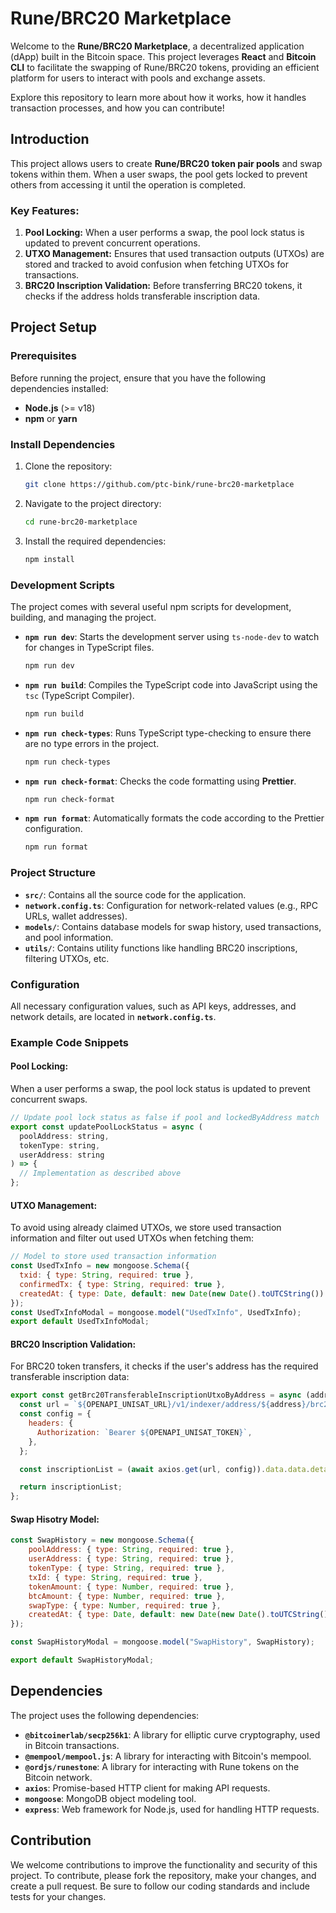 # Rune/BRC20 Marketplace

Welcome to the **Rune/BRC20 Marketplace**, a decentralized application (dApp) built in the Bitcoin space. This project leverages **React** and **Bitcoin CLI** to facilitate the swapping of Rune/BRC20 tokens, providing an efficient platform for users to interact with pools and exchange assets.

Explore this repository to learn more about how it works, how it handles transaction processes, and how you can contribute!

## Introduction

This project allows users to create **Rune/BRC20 token pair pools** and swap tokens within them. When a user swaps, the pool gets locked to prevent others from accessing it until the operation is completed.

### Key Features:

1. **Pool Locking:** When a user performs a swap, the pool lock status is updated to prevent concurrent operations.
2. **UTXO Management:** Ensures that used transaction outputs (UTXOs) are stored and tracked to avoid confusion when fetching UTXOs for transactions.
3. **BRC20 Inscription Validation:** Before transferring BRC20 tokens, it checks if the address holds transferable inscription data.

## Project Setup

### Prerequisites

Before running the project, ensure that you have the following dependencies installed:

- **Node.js** (>= v18)
- **npm** or **yarn**

### Install Dependencies

1. Clone the repository:
   ```bash
   git clone https://github.com/ptc-bink/rune-brc20-marketplace
   ```

2. Navigate to the project directory:
   ```bash
   cd rune-brc20-marketplace
   ```

3. Install the required dependencies:
   ```bash
   npm install
   ```

### Development Scripts

The project comes with several useful npm scripts for development, building, and managing the project.

- **`npm run dev`**: Starts the development server using `ts-node-dev` to watch for changes in TypeScript files.
  ```bash
  npm run dev
  ```

- **`npm run build`**: Compiles the TypeScript code into JavaScript using the `tsc` (TypeScript Compiler).
  ```bash
  npm run build
  ```

- **`npm run check-types`**: Runs TypeScript type-checking to ensure there are no type errors in the project.
  ```bash
  npm run check-types
  ```

- **`npm run check-format`**: Checks the code formatting using **Prettier**.
  ```bash
  npm run check-format
  ```

- **`npm run format`**: Automatically formats the code according to the Prettier configuration.
  ```bash
  npm run format
  ```

### Project Structure

- **`src/`**: Contains all the source code for the application.
- **`network.config.ts`**: Configuration for network-related values (e.g., RPC URLs, wallet addresses).
- **`models/`**: Contains database models for swap history, used transactions, and pool information.
- **`utils/`**: Contains utility functions like handling BRC20 inscriptions, filtering UTXOs, etc.

### Configuration

All necessary configuration values, such as API keys, addresses, and network details, are located in **`network.config.ts`**.

### Example Code Snippets

#### Pool Locking:

When a user performs a swap, the pool lock status is updated to prevent concurrent swaps.

```javascript
// Update pool lock status as false if pool and lockedByAddress match
export const updatePoolLockStatus = async (
  poolAddress: string,
  tokenType: string,
  userAddress: string
) => {
  // Implementation as described above
};
```

#### UTXO Management:

To avoid using already claimed UTXOs, we store used transaction information and filter out used UTXOs when fetching them:

```javascript
// Model to store used transaction information
const UsedTxInfo = new mongoose.Schema({
  txid: { type: String, required: true },
  confirmedTx: { type: String, required: true },
  createdAt: { type: Date, default: new Date(new Date().toUTCString()) },
});
const UsedTxInfoModal = mongoose.model("UsedTxInfo", UsedTxInfo);
export default UsedTxInfoModal;
```

#### BRC20 Inscription Validation:

For BRC20 token transfers, it checks if the user's address has the required transferable inscription data:

```javascript
export const getBrc20TransferableInscriptionUtxoByAddress = async (address: string, ticker: string) => {
  const url = `${OPENAPI_UNISAT_URL}/v1/indexer/address/${address}/brc20/${ticker}/transferable-inscriptions`;
  const config = {
    headers: {
      Authorization: `Bearer ${OPENAPI_UNISAT_TOKEN}`,
    },
  };

  const inscriptionList = (await axios.get(url, config)).data.data.detail;

  return inscriptionList;
};
```


#### Swap Hisotry Model:

```javascript
const SwapHistory = new mongoose.Schema({
	poolAddress: { type: String, required: true },
	userAddress: { type: String, required: true },
	tokenType: { type: String, required: true },
	txId: { type: String, required: true },
	tokenAmount: { type: Number, required: true },
	btcAmount: { type: Number, required: true },
	swapType: { type: Number, required: true },
	createdAt: { type: Date, default: new Date(new Date().toUTCString()) },
});

const SwapHistoryModal = mongoose.model("SwapHistory", SwapHistory);

export default SwapHistoryModal;
```

## Dependencies

The project uses the following dependencies:

- **`@bitcoinerlab/secp256k1`**: A library for elliptic curve cryptography, used in Bitcoin transactions.
- **`@mempool/mempool.js`**: A library for interacting with Bitcoin's mempool.
- **`@ordjs/runestone`**: A library for interacting with Rune tokens on the Bitcoin network.
- **`axios`**: Promise-based HTTP client for making API requests.
- **`mongoose`**: MongoDB object modeling tool.
- **`express`**: Web framework for Node.js, used for handling HTTP requests.

## Contribution

We welcome contributions to improve the functionality and security of this project. To contribute, please fork the repository, make your changes, and create a pull request. Be sure to follow our coding standards and include tests for your changes.
